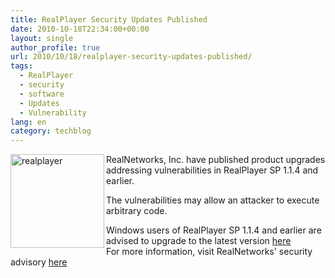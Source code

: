 ```yaml
---
title: RealPlayer Security Updates Published
date: 2010-10-18T22:34:00+00:00
layout: single
author_profile: true
url: 2010/10/18/realplayer-security-updates-published/
tags:
  - RealPlayer
  - security
  - software
  - Updates
  - Vulnerability
lang: en
category: techblog
---
```

[<img title="realplayer" border="0" alt="realplayer" align="left" src="http://lh5.ggpht.com/_vaUVXcmC3OI/TLzEhFZ0sEI/AAAAAAAACt0/836Q4HelqMY/realplayer_thumb%5B4%5D.png?imgmax=800" width="150" height="150" />](http://lh4.ggpht.com/_vaUVXcmC3OI/TLzEeSOCb7I/AAAAAAAACtw/41M1QNO6XhI/s1600-h/realplayer%5B6%5D.png)RealNetworks, Inc. have published product upgrades addressing vulnerabilities in RealPlayer SP 1.1.4 and earlier.

The vulnerabilities may allow an attacker to execute arbitrary code.

Windows users of RealPlayer SP 1.1.4 and earlier are advised to upgrade to the latest version [here](http://www.realplayer.com/)  
For more information, visit RealNetworks' security advisory [here](http://service.real.com/realplayer/security/10152010_player/en/)